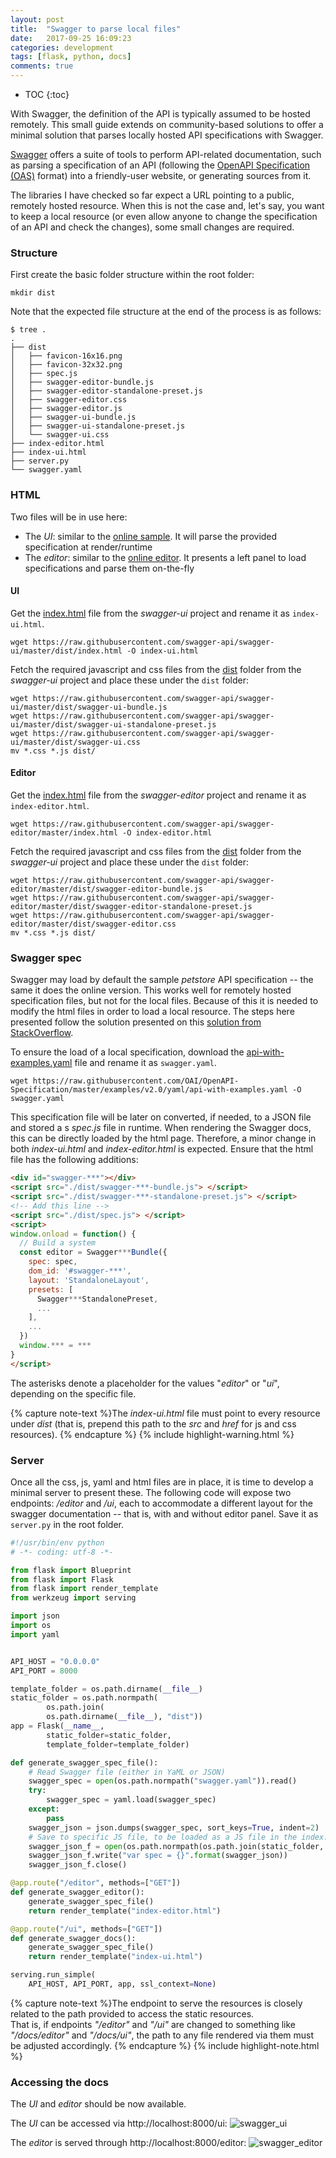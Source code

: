 ```yaml
---
layout: post
title:  "Swagger to parse local files"
date:   2017-09-25 16:09:23
categories: development
tags: [flask, python, docs]
comments: true
---
```


* TOC
{:toc}

With Swagger, the definition of the API is typically assumed to be hosted remotely. This small guide extends on community-based solutions to offer a minimal solution that parses locally hosted API specifications with Swagger.

<!--more-->

[Swagger](https://swagger.io) offers a suite of tools to perform API-related documentation, such as parsing a specification of an API (following the [OpenAPI Specification (OAS)](https://github.com/OAI/OpenAPI-Specification) format) into a friendly-user website, or generating sources from it.

The libraries I have checked so far expect a URL pointing to a public, remotely hosted resource. When this is not the case and, let's say, you want to keep a local resource (or even allow anyone to change the specification of an API and check the changes), some small changes are required.

### Structure

First create the basic folder structure within the root folder:

```console
mkdir dist
```

Note that the expected file structure at the end of the process is as follows:

```console
$ tree .
.
├── dist
│   ├── favicon-16x16.png
│   ├── favicon-32x32.png
│   ├── spec.js
│   ├── swagger-editor-bundle.js
│   ├── swagger-editor-standalone-preset.js
│   ├── swagger-editor.css
│   ├── swagger-editor.js
│   ├── swagger-ui-bundle.js
│   ├── swagger-ui-standalone-preset.js
│   └── swagger-ui.css
├── index-editor.html
├── index-ui.html
├── server.py
└── swagger.yaml
```

### HTML

Two files will be in use here:
* The *UI*: similar to the [online sample](http://petstore.swagger.io/). It will parse the provided specification at render/runtime
* The *editor*: similar to the [online editor](http://editor.swagger.io/). It presents a left panel to load specifications and parse them on-the-fly

#### UI

Get the [index.html](https://github.com/swagger-api/swagger-ui/blob/master/dist/index.html) file from the *swagger-ui* project and rename it as `index-ui.html`.

```console
wget https://raw.githubusercontent.com/swagger-api/swagger-ui/master/dist/index.html -O index-ui.html
```

Fetch the required javascript and css files from the [dist](https://github.com/swagger-api/swagger-ui/tree/master/dist) folder from the *swagger-ui* project and place these under the `dist` folder:

```console
wget https://raw.githubusercontent.com/swagger-api/swagger-ui/master/dist/swagger-ui-bundle.js
wget https://raw.githubusercontent.com/swagger-api/swagger-ui/master/dist/swagger-ui-standalone-preset.js
wget https://raw.githubusercontent.com/swagger-api/swagger-ui/master/dist/swagger-ui.css
mv *.css *.js dist/
```

#### Editor

Get the [index.html](https://github.com/swagger-api/swagger-editor/blob/master/index.html) file from the *swagger-editor* project and rename it as `index-editor.html`.

```console
wget https://raw.githubusercontent.com/swagger-api/swagger-editor/master/index.html -O index-editor.html
```

Fetch the required javascript and css files from the [dist](https://github.com/swagger-api/swagger-ui/tree/master/dist) folder from the *swagger-ui* project and place these under the `dist` folder:

```console
wget https://raw.githubusercontent.com/swagger-api/swagger-editor/master/dist/swagger-editor-bundle.js
wget https://raw.githubusercontent.com/swagger-api/swagger-editor/master/dist/swagger-editor-standalone-preset.js
wget https://raw.githubusercontent.com/swagger-api/swagger-editor/master/dist/swagger-editor.css
mv *.css *.js dist/
```

### Swagger spec

Swagger may load by default the sample *petstore* API specification -- the same it does the online version. This works well for remotely hosted specification files, but not for the local files. Because of this it is needed to modify the html files in order to load a local resource. The steps here presented follow the solution presented on this [solution from StackOverflow](https://stackoverflow.com/a/38319895/2186237).

To ensure the load of a local specification, download the [api-with-examples.yaml](https://github.com/OAI/OpenAPI-Specification/blob/master/examples/v2.0/yaml/api-with-examples.yaml) file and rename it as `swagger.yaml`.

```console
wget https://raw.githubusercontent.com/OAI/OpenAPI-Specification/master/examples/v2.0/yaml/api-with-examples.yaml -O swagger.yaml
```

This specification file will be later on converted, if needed, to a JSON file and stored a s *spec.js* file in runtime. When rendering the Swagger docs, this can be directly loaded by the html page. Therefore, a minor change in both *index-ui.html* and *index-editor.html* is expected. Ensure that the html file has the following additions:

```html
<div id="swagger-***"></div>
<script src="./dist/swagger-***-bundle.js"> </script>
<script src="./dist/swagger-***-standalone-preset.js"> </script>
<!-- Add this line -->
<script src="./dist/spec.js"> </script>
<script>
window.onload = function() {
  // Build a system
  const editor = Swagger***Bundle({
	spec: spec,
    dom_id: '#swagger-***',
    layout: 'StandaloneLayout',
    presets: [
      Swagger***StandalonePreset,
      ...
    ],
    ...
  })
  window.*** = ***
}
</script>
```

The asterisks denote a placeholder for the values "*editor*" or "*ui*", depending on the specific file.

{% capture note-text %}The <em>index-ui.html</em> file must point to every resource under <em>dist</em> (that is, prepend this path to the <em>src</em> and <em>href</em> for js and css resources).
{% endcapture %}
{% include highlight-warning.html %}

### Server

Once all the css, js, yaml and html files are in place, it is time to develop a minimal server to present these. The following code will expose two endpoints: */editor* and */ui*, each to accommodate a different layout for the swagger documentation -- that is, with and without editor panel. Save it as `server.py` in the root folder.

```python
#!/usr/bin/env python
# -*- coding: utf-8 -*-

from flask import Blueprint
from flask import Flask
from flask import render_template
from werkzeug import serving

import json
import os
import yaml


API_HOST = "0.0.0.0"
API_PORT = 8000

template_folder = os.path.dirname(__file__)
static_folder = os.path.normpath(
        os.path.join(
        os.path.dirname(__file__), "dist"))
app = Flask(__name__,
        static_folder=static_folder,
        template_folder=template_folder)

def generate_swagger_spec_file():
    # Read Swagger file (either in YaML or JSON)
    swagger_spec = open(os.path.normpath("swagger.yaml")).read()
    try:
        swagger_spec = yaml.load(swagger_spec)
    except:
        pass
    swagger_json = json.dumps(swagger_spec, sort_keys=True, indent=2)
    # Save to specific JS file, to be loaded as a JS file in the index.html file
    swagger_json_f = open(os.path.normpath(os.path.join(static_folder, "spec.js")), "w")
    swagger_json_f.write("var spec = {}".format(swagger_json))
    swagger_json_f.close()

@app.route("/editor", methods=["GET"])
def generate_swagger_editor():
    generate_swagger_spec_file()
    return render_template("index-editor.html")

@app.route("/ui", methods=["GET"])
def generate_swagger_docs():
    generate_swagger_spec_file()
    return render_template("index-ui.html")

serving.run_simple(
    API_HOST, API_PORT, app, ssl_context=None)
```

{% capture note-text %}The endpoint to serve the resources is closely related to the path provided to access the static resources.<br/>
That is, if endpoints <em>"/editor"</em> and <em>"/ui"</em> are changed to something like <em>"/docs/editor"</em> and <em>"/docs/ui"</em>, the path to any file rendered via them must be adjusted accordingly.
{% endcapture %}
{% include highlight-note.html %}

### Accessing the docs

The *UI* and *editor* should be now available.

The *UI* can be accessed via http://localhost:8000/ui:
![swagger_ui]

The *editor* is served through http://localhost:8000/editor:
![swagger_editor]

[swagger_ui]: /img/post/2017-09-25-Swagger-to-parse-local-files/swagger_ui.png?style=img-center "Swagger UI"
[swagger_editor]: /img/post/2017-09-25-Swagger-to-parse-local-files/swagger_editor.png?style=img-center "Swagger editor"

